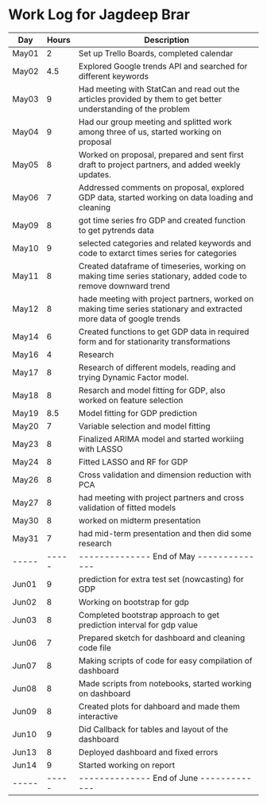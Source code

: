 # Work Log for Jagdeep Brar

| Day   | Hours | Description                              |
|-------|-------|------------------------------------------|
| May01 | 2     | Set up Trello Boards, completed calendar |
| May02 |  4.5  | Explored Google trends API and searched for different keywords                                         |
| May03 |  9    | Had meeting with StatCan and read out the articles provided by them to get better understanding of the problem          |
| May04 | 9     |           Had our group meeting and splitted work among three of us, started working on proposal                               |
| May05 | 8     | Worked on proposal, prepared and sent first draft to project partners, and added weekly updates.                                        |
| May06 | 7     |    Addressed comments on proposal, explored GDP data, started working on data loading and cleaning                                      |
| May09 | 8     |    got time series fro GDP and created function to get pytrends data                                      |
| May10 | 9     |      selected categories and related keywords and code to extarct times series for categories                                    |
| May11 | 8     | Created dataframe of timeseries, working on making time series stationary, added code to remove downward trend                                         |
| May12 | 8     |        hade meeting with project partners, worked on making time series stationary and extracted more data of google trends                                  |
| May14 | 6     |       Created functions to get GDP data in required form and for stationarity transformations                                  |
| May16 | 4     |  Research                                        |
| May17 | 8     |  Research of different models, reading and trying Dynamic Factor model.                                       |
| May18 | 8     |  Resarch and model fitting for GDP, also worked on feature selection                                        |
| May19 | 8.5   |   Model fitting for GDP prediction                                       |
| May20 | 7     |  Variable selection and model fitting                                       |
| May23 | 8     |     Finalized ARIMA model and started workiing with LASSO                    |
| May24 | 8     |     Fitted LASSO and RF for GDP                    |
| May26 | 8     |     Cross validation and dimension reduction with PCA                   |
| May27 | 8     |     had meeting with project partners and cross validation of fitted models               |
| May30 | 8     |     worked on midterm presentation               |
| May31 | 7     |     had mid-term presentation and then did some research               |
| ----- | ----- | -------------- End of May -------------- |
| Jun01 | 9     |         prediction for extra test set (nowcasting) for GDP                            |
| Jun02 | 8     |      Working on bootstrap for gdp                                    |
| Jun03 | 8     |      Completed bootstrap approach to get prediction interval for gdp value                                    |
| Jun06 | 7     |      Prepared sketch for dashboard and cleaning code file                                    |
| Jun07 | 8     |      Making scripts of code for easy compilation of dashboard                                    |
| Jun08 | 8     |      Made scripts from notebooks, started working on dashboard                                    |
| Jun09 | 8     |      Created plots for dahboard and made them interactive                                 |
| Jun10 | 9     |      Did Callback for tables and layout of the dashboard                                |
| Jun13 | 8     |      Deployed dashboard and fixed errors   |
| Jun14 | 9     |      Started working on report  |
| ----- | ----- | -------------- End of June ------------- |

